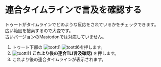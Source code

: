 # 連合タイムラインで言及を確認する

トゥートがタイムラインでどのような反応をされているかをチェックできます。広い範囲を捜索するので大変です。  
古いバージョンのMastodonでは対応していません。

1. トゥート下部の ![toottl1](https://dl.thedesk.top/media/toottl1.PNG) ![toottl6](https://dl.thedesk.top/media/toottl6.PNG)を押します。
2. ![toottl11](https://dl.thedesk.top/media/toottl11.PNG) **これより後の連合TL\(言及確認\)** を押します。
3. これより後の連合タイムラインが表示されます。